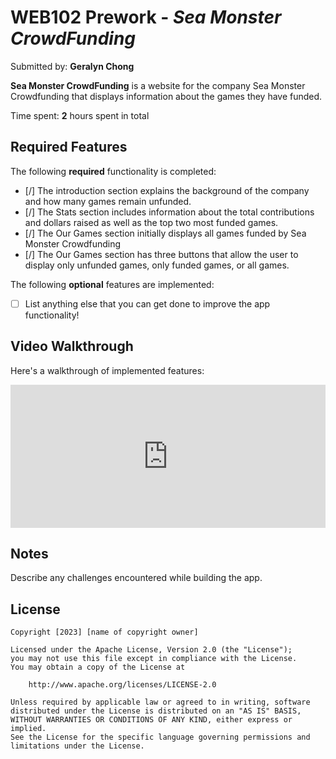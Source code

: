 # WEB102 Prework - *Sea Monster CrowdFunding*

Submitted by: **Geralyn Chong**

**Sea Monster CrowdFunding** is a website for the company Sea Monster Crowdfunding that displays information about the games they have funded.

Time spent: **2** hours spent in total

## Required Features

The following **required** functionality is completed:

* [/] The introduction section explains the background of the company and how many games remain unfunded.
* [/] The Stats section includes information about the total contributions and dollars raised as well as the top two most funded games.
* [/] The Our Games section initially displays all games funded by Sea Monster Crowdfunding
* [/] The Our Games section has three buttons that allow the user to display only unfunded games, only funded games, or all games.

The following **optional** features are implemented:

* [ ] List anything else that you can get done to improve the app functionality!

## Video Walkthrough

Here's a walkthrough of implemented features:

<div style="position: relative; padding-bottom: 45.416666666666664%; height: 0;"><iframe src="https://www.loom.com/embed/d16bb44c0f0949e485cfc37d2c4b32cf?sid=07fe713f-27b7-4723-94e5-ee331cdd45c7" frameborder="0" webkitallowfullscreen mozallowfullscreen allowfullscreen style="position: absolute; top: 0; left: 0; width: 100%; height: 100%;"></iframe></div>

## Notes

Describe any challenges encountered while building the app.

## License

    Copyright [2023] [name of copyright owner]

    Licensed under the Apache License, Version 2.0 (the "License");
    you may not use this file except in compliance with the License.
    You may obtain a copy of the License at

        http://www.apache.org/licenses/LICENSE-2.0

    Unless required by applicable law or agreed to in writing, software
    distributed under the License is distributed on an "AS IS" BASIS,
    WITHOUT WARRANTIES OR CONDITIONS OF ANY KIND, either express or implied.
    See the License for the specific language governing permissions and
    limitations under the License.
